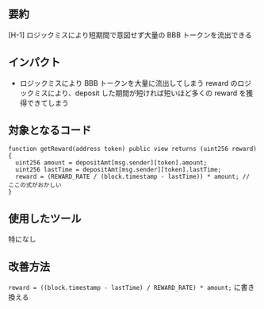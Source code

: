 ## 要約

[H-1] ロジックミスにより短期間で意図せず大量の BBB トークンを流出できる

## インパクト

- ロジックミスにより BBB トークンを大量に流出してしまう
  reward のロジックミスにより、deposit した期間が短ければ短いほど多くの reward を獲得できてしまう

## 対象となるコード

```solidity
function getReward(address token) public view returns (uint256 reward) {
  uint256 amount = depositAmt[msg.sender][token].amount;
  uint256 lastTime = depositAmt[msg.sender][token].lastTime;
  reward = (REWARD_RATE / (block.timestamp - lastTime)) * amount; // ここの式がおかしい
}

```

## 使用したツール

特になし

## 改善方法

`reward = ((block.timestamp - lastTime) / REWARD_RATE) * amount;` に書き換える
